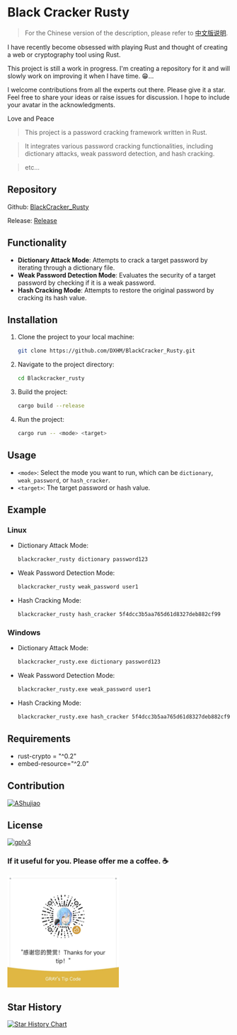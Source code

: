 # Black Cracker Rusty

>For the Chinese version of the description, please refer to [中文版说明](/readme_cn.md).

I have recently become obsessed with playing Rust and thought of creating a web or cryptography tool using Rust.

This project is still a work in progress. I'm creating a repository for it and will slowly work on improving it when I have time. 😁...

I welcome contributions from all the experts out there. Please give it a star. Feel free to share your ideas or raise issues for discussion. I hope to include your avatar in the acknowledgments.

Love and Peace

> This project is a password cracking framework written in Rust.

> It integrates various password cracking functionalities, including dictionary attacks, weak password detection, and hash cracking.

> etc...

## Repository

Github: [BlackCracker_Rusty](https://github.com/DXHM/BlackCracker_Rusty)

Release: [Release](https://github.com/dxhm/BlackCracker_Rusty/releases/latest)

## Functionality

- **Dictionary Attack Mode**: Attempts to crack a target password by iterating through a dictionary file.
- **Weak Password Detection Mode**: Evaluates the security of a target password by checking if it is a weak password.
- **Hash Cracking Mode**: Attempts to restore the original password by cracking its hash value.

## Installation

1. Clone the project to your local machine:

   ```bash
   git clone https://github.com/DXHM/BlackCracker_Rusty.git
   ```

2. Navigate to the project directory:

   ```bash
   cd Blackcracker_rusty
   ```

3. Build the project:

   ```bash
   cargo build --release
   ```

4. Run the project:

   ```bash
   cargo run -- <mode> <target>
   ```

## Usage

- `<mode>`: Select the mode you want to run, which can be `dictionary`, `weak_password`, or `hash_cracker`.
- `<target>`: The target password or hash value.

## Example

### Linux

- Dictionary Attack Mode:

  ```bash
  blackcracker_rusty dictionary password123
  ```

- Weak Password Detection Mode:

  ```bash
  blackcracker_rusty weak_password user1
  ```

- Hash Cracking Mode:

  ```bash
  blackcracker_rusty hash_cracker 5f4dcc3b5aa765d61d8327deb882cf99
  ```

### Windows

- Dictionary Attack Mode:

  ```bash
  blackcracker_rusty.exe dictionary password123
  ```

- Weak Password Detection Mode:

  ```bash
  blackcracker_rusty.exe weak_password user1
  ```

- Hash Cracking Mode:

  ```bash
  blackcracker_rusty.exe hash_cracker 5f4dcc3b5aa765d61d8327deb882cf99
  ```

## Requirements

- rust-crypto = "^0.2"
- embed-resource="^2.0"

## Contribution

[<img alt="AShujiao" src="https://avatars.githubusercontent.com/u/69539047?v=4" width="117">](https://github.com/dxhm)

## License
[![gplv3](https://www.gnu.org/graphics/gplv3-or-later.png)](https://www.gnu.org/licenses/gpl-3.0.txt)

### If it useful for you. Please offer me a coffee. ☕
<img src="https://raw.githubusercontent.com/DXHM/DXHM/main/tipcode.jpg" title="tipcode" height="50%" width="50%">

## Star History

[![Star History Chart](https://api.star-history.com/svg?repos=DXHM/BlackCracker_Rusty&type=Date)](https://star-history.com/#DXHM/BlackCracker_Rusty&Date)
